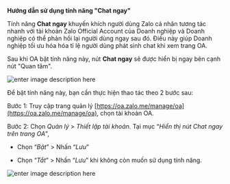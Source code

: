 **Hướng dẫn sử dụng tính năng "Chat ngay"**

Tính năng  **Chat ngay**  khuyến khích người dùng Zalo cá nhân tương tác nhanh với tài khoản Zalo Official Account của Doanh nghiệp và Doanh nghiệp có thể phản hồi lại người dùng ngay sau đó. Điều này giúp Doanh nghiệp tối ưu hóa hóa tỉ lệ người dùng phát sinh chat khi xem trang OA.

Sau khi OA bật tính năng này, nút  **Chat ngay**  sẽ được hiển bị ngay bên cạnh nút "Quan tâm".

![enter image description here](https://static8.muarecdn.com/original/muare/images/2021/09/14/6079958_chatngay.jpg)

Để bật tính năng này, bạn cần thực hiện thao tác theo 2 bước sau:

Bước 1: Truy cập trang quản lý [https://oa.zalo.me/manage/oa](https://oa.zalo.me/manage/oa), chọn tài khoản OA.

Bước 2: Chọn  _Quản lý_  >  _Thiết lập tài khoản._ Tại mục “_Hiển thị nút Chat ngay trên trang OA_",

-   Chọn “_Bật_” > Nhấn “_Lưu_”  
    
-   Chọn “_Tắt_” > Nhấn “_Lưu_” khi không còn muốn sử dụng tính năng.

![enter image description here](https://static8.muarecdn.com/original/muare/images/2021/09/14/6079964_active.jpg)

